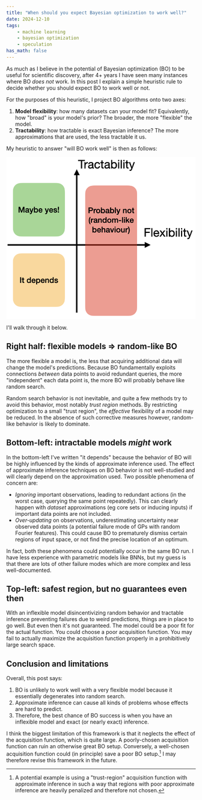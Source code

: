 ```yaml
---
title: "When should you expect Bayesian optimization to work well?"
date: 2024-12-10
tags:
    - machine learning
    - bayesian optimization
    - speculation
has_math: false
---
```


As much as I believe in the potential of Bayesian optimization (BO) to be
useful for scientific discovery, after 4+ years I have seen many instances
where BO _does not_ work. In this post I explain a simple heuristic rule to
decide whether you should expect BO to work well or not.

<!-- TEASER_END -->

For the purposes of this heuristic, I project BO algorithms onto two axes:

1. **Model flexibility**: how many datasets can your model fit? Equivalently,
   how "broad" is your model's prior? The broader, the more "flexible" the
   model.
2. **Tractability**: how tractable is exact Bayesian inference? The more
   approximations that are used, the less tractable it us.

My heuristic to answer "will BO work well" is then as follows:

<!-- NOTE: display options try to center the image and not make it too big. -->
<img src="/blog-images/2024-12-10-bo-grid.png" alt="2x2 grid of whether BO will work" style="display: block; margin: auto; max-width: 100%; height: auto; max-height: 50vh;">

I'll walk through it below.

## Right half: flexible models => random-like BO

The more flexible a model is, the less that acquiring additional data will
change the model's predictions. Because BO fundamentally exploits connections
_between_ data points to avoid redundant queries, the more "independent" each
data point is, the more BO will probably behave like random search.

Random search behavior is not inevitable, and quite a few methods try to avoid
this behavior, most notably _trust region_ methods. By restricting optimization
to a small "trust region", the _effective_ flexibility of a model may be
reduced. In the absence of such corrective measures however, random-like
behavior is likely to dominate.

## Bottom-left: intractable models _might_ work

In the bottom-left I've written "it depends" because the behavior of BO will be
highly influenced by the kinds of approximate inference used. The effect of
approximate inference techniques on BO behavior is not well-studied and will
clearly depend on the approximation used. Two possible phenomena of concern
are:

- _Ignoring_ important observations, leading to redundant actions (in the worst
  case, querying the same point repeatedly). This can clearly happen with
  _dataset_ approximations (eg core sets or inducing inputs) if important data
  points are not included.
- _Over-updating_ on observations, underestimating uncertainty near observed
  data points (a potential failure mode of GPs with random Fourier features).
  This could cause BO to prematurely dismiss certain regions of input space, or
  not find the precise location of an optimum.

In fact, both these phenomena could potentially occur in the same BO run. I
have less experience with parametric models like BNNs, but my guess is that
there are lots of other failure modes which are more complex and less
well-documented.

## Top-left: safest region, but no guarantees even then

With an inflexible model disincentivizing random behavior and tractable
inference preventing failures due to weird predictions, things are in place to
go well. But even then it's not guaranteed. The model could be a poor fit for
the actual function. You could choose a poor acquisition function. You may fail
to actually maximize the acquisition function properly in a prohibitively large
search space.

## Conclusion and limitations

Overall, this post says:

1. BO is unlikely to work well with a very flexible model because it
   essentially degenerates into random search.
2. Approximate inference can cause all kinds of problems whose effects are hard
   to predict.
3. Therefore, the best chance of BO success is when you have an inflexible
   model and exact (or nearly exact) inference.

I think the biggest limitation of this framework is that it neglects the effect
of the acquisition function, which is quite large. A poorly-chosen acquisition
function can ruin an otherwise great BO setup. Conversely, a well-chosen
acquisition function could (in principle) save a poor BO setup.[^1] I may
therefore revise this framework in the future.

[^1]: A potential example is using a "trust-region" acquisition function with approximate inference in such a way that regions with poor approximate inference are heavily penalized and therefore not chosen.
